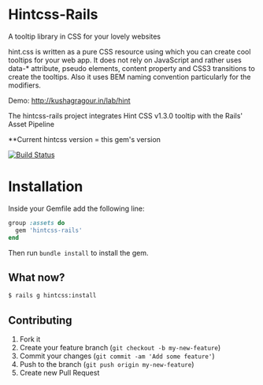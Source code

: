 # Hintcss-Rails

A tooltip library in CSS for your lovely websites

hint.css is written as a pure CSS resource using which you can create cool tooltips for your web app. It does not rely on JavaScript and rather uses data-* attribute, pseudo elements, content property and CSS3 transitions to create the tooltips. Also it uses BEM naming convention particularly for the modifiers.

Demo: http://kushagragour.in/lab/hint

The hintcss-rails project integrates Hint CSS v1.3.0 tooltip with the Rails' Asset Pipeline

**Current hintcss version = this gem's version

[![Build Status](https://travis-ci.org/wilkinn/hintcss-rails.png?branch=master)](https://travis-ci.org/wilkinn/hintcss-rails)

# Installation


Inside your Gemfile add the following line:

```ruby
group :assets do
  gem 'hintcss-rails'
end
```

Then run `bundle install` to install the gem.

## What now?

```bash
$ rails g hintcss:install
```


## Contributing

1. Fork it
2. Create your feature branch (`git checkout -b my-new-feature`)
3. Commit your changes (`git commit -am 'Add some feature'`)
4. Push to the branch (`git push origin my-new-feature`)
5. Create new Pull Request
